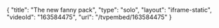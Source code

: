 {
    "title": "The new fanny pack",
    "type": "solo",
    "layout": "iframe-static",
    "videoId": "163584475",
    "url": "\/tvpembed\/163584475"
}